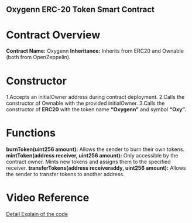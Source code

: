 ## Oxygenn ERC-20 Token Smart Contract

# Contract Overview

**Contract Name:** Oxygenn
**Inheritance:** Inherits from ERC20 and Ownable (both from OpenZeppelin).

# Constructor

1.Accepts an initialOwner address during contract deployment.
2.Calls the constructor of Ownable with the provided initialOwner.
3.Calls the constructor of **ERC20** with the token name **“Oxygenn”** and symbol **“Oxy”.**

# Functions

**burnToken(uint256 amount):** Allows the sender to burn their own tokens.
**mintToken(address receiver, uint256 amount):** Only accessible by the contract owner. Mints new tokens and assigns them to the specified receiver.
**transferTokens(address receiveraddy, uint256 amount):** Allows the sender to transfer tokens to another address.

# Video Reference
[Detail Explain of the code](<https://www.loom.com/share/7916fe545798480aa21b8a4b19f059c4>)


